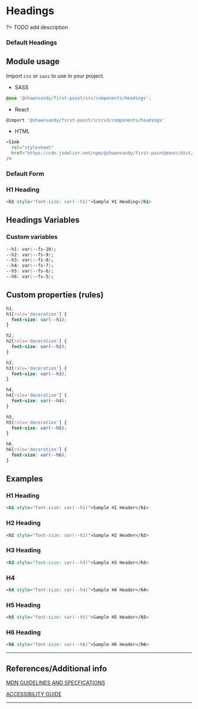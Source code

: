 # Headings

?&gt; _TODO_ add description

### Default Headings

## Module usage

Import `css` or `sass` to use in your project.

- SASS

```scss
@use '@shawnsandy/first-paint/src/components/headings';
```

- React

```jsx
@import '@shawnsandy/first-paint/src/v3/components/headings'
```

- HTML

```html
<link
  rel="stylesheet"
  href="https://cdn.jsdelivr.net/npm/@shawnsandy/first-paint@next/dist/css/components/headings.min.css"
/>
```

### Default Form

### H1 Heading

```html preview
<h1 style="font-size: var(--h1)">Sample H1 Heading</h1>
```

## Headings Variables

### Custom variables

```css
--h1: var(--fs-10);
--h2: var(--fs-9);
--h3: var(--fs-8);
--h4: var(--fs-7);
--h5: var(--fs-6);
--h6: var(--fs-5);
```

## Custom properties (rules)

```css
h1,
h1[role='decoration'] {
  font-size: var(--h1);
}

h2,
h2[role='decoration'] {
  font-size: var(--h2);
}

h3,
h3[role='decoration'] {
  font-size: var(--h3);
}

h4,
h4[role='decoration'] {
  font-size: var(--h4);
}

h5,
h5[role='decoration'] {
  font-size: var(--h5);
}

h6,
h6[role='decoration'] {
  font-size: var(--h6);
}
```

## Examples

### H1 Heading

```html preview
<h1 style="font-size: var(--h1)">Sample H1 Header</h1>
```

### H2 Heading

```html preview
<h2 style="font-size: var(--h2)">Sample H2 Header</h2>
```

### H3 Heading

```html preview
<h3 style="font-size: var(--h3)">Sample H3 Header</h3>
```

### H4

```html preview
<h4 style="font-size: var(--h4)">Sample H4 Header</h4>
```

### H5 Heading

```html preview
<h5 style="font-size: var(--h5)">Sample H5 Header</h5>
```

### H6 Heading

```html preview
<h6 style="font-size: var(--h6)">Sample H6 Header</h6>
```

---

## References/Additional info

[MDN GUIDELINES AND SPECFICATIONS]()

[ACCESSIBILITY GUIDE]()

---
